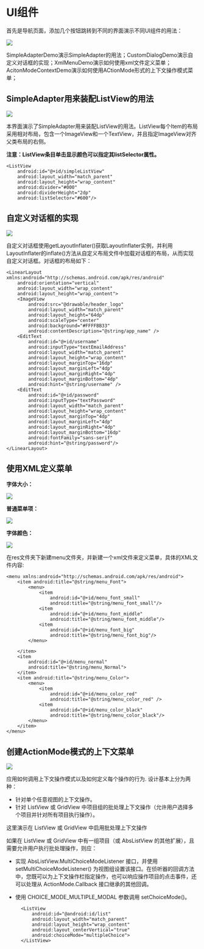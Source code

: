 # UI组件
首先是导航页面，添加几个按钮跳转到不同的界面演示不同UI组件的用法： 

![](./images/1.png)

SimpleAdapterDemo演示SimpleAdapter的用法；CustomDialogDemo演示自定义对话框的实现；XmlMenuDemo演示如何使用xml文件定义菜单；AcitonModeContextDemo演示如何使用ACtionMode形式的上下文操作模式菜单；

## SimpleAdapter用来装配ListView的用法
![](./images/2.png)

本界面演示了SimpleAdapter用来装配ListView的用法。ListView每个Item的布局采用相对布局，包含一个ImageView和一个TextView，并且指定ImageView对齐父类布局的右侧。

**注意：ListView条目单击显示颜色可以指定其listSelector属性。**  

    <ListView
        android:id="@+id/simpleListView"
        android:layout_width="match_parent"
        android:layout_height="wrap_content"
        android:divider="#000"
        android:dividerHeight="2dp"
        android:listSelector="#600"/>

## 自定义对话框的实现
![](./images/3.png)

自定义对话框使用getLayoutInflater()获取LayoutInflater实例，并利用LayoutInflater的inflate()方法从自定义布局文件中加载对话框的布局，从而实现自定义对话框。对话框的布局如下：

    <LinearLayout xmlns:android="http://schemas.android.com/apk/res/android"
    	android:orientation="vertical"
    	android:layout_width="wrap_content"
    	android:layout_height="wrap_content">
        <ImageView
            android:src="@drawable/header_logo"
            android:layout_width="match_parent"
            android:layout_height="64dp"
            android:scaleType="center"
            android:background="#FFFFBB33"
            android:contentDescription="@string/app_name" />
        <EditText
            android:id="@+id/username"
            android:inputType="textEmailAddress"
            android:layout_width="match_parent"
            android:layout_height="wrap_content"
            android:layout_marginTop="16dp"
            android:layout_marginLeft="4dp"
            android:layout_marginRight="4dp"
            android:layout_marginBottom="4dp"
            android:hint="@string/username" />
        <EditText
            android:id="@+id/password"
            android:inputType="textPassword"
            android:layout_width="match_parent"
            android:layout_height="wrap_content"
            android:layout_marginTop="4dp"
            android:layout_marginLeft="4dp"
            android:layout_marginRight="4dp"
            android:layout_marginBottom="16dp"
            android:fontFamily="sans-serif"
            android:hint="@string/password"/>
    </LinearLayout>

## 使用XML定义菜单
**字体大小：**

![](./images/4.png)

**普通菜单项：**

![](./images/5.png)

**字体颜色：**

![](./images/6.png)

在res文件夹下新建menu文件夹，并新建一个xml文件来定义菜单，具体的XML文件内容:

    <menu xmlns:android="http://schemas.android.com/apk/res/android">
        <item android:title="@string/menu_Font">
            <menu>
                <item
                    android:id="@+id/menu_font_small"
                    android:title="@string/menu_font_small"/>
                <item
                    android:id="@+id/menu_font_middle"
                    android:title="@string/menu_font_middle"/>
                <item
                    android:id="@+id/menu_font_big"
                    android:title="@string/menu_font_big"/>
            </menu>
    
        </item>
        <item
            android:id="@+id/menu_normal"
            android:title="@string/menu_Normal">
        </item>
        <item android:title="@string/menu_Color">
            <menu>
                <item
                    android:id="@+id/menu_color_red"
                    android:title="@string/menu_color_red" />
                <item
                    android:id="@+id/menu_color_black"
                    android:title="@string/menu_color_black"/>
            </menu>
        </item>
    </menu>

## 创建ActionMode模式的上下文菜单
![](./images/7.png)

应用如何调用上下文操作模式以及如何定义每个操作的行为. 设计基本上分为两种：


- 针对单个任意视图的上下文操作。
- 针对 ListView 或 GridView 中项目组的批处理上下文操作（允许用户选择多个项目并针对所有项目执行操作）。

这里演示在 ListView 或 GridView 中启用批处理上下文操作

如果在 ListView 或 GridView 中有一组项目（或 AbsListView 的其他扩展），且需要允许用户执行批处理操作，则应：

- 实现 AbsListView.MultiChoiceModeListener 接口，并使用 setMultiChoiceModeListener() 为视图组设置该接口。在侦听器的回调方法中，您既可以为上下文操作栏指定操作，也可以响应操作项目的点击事件，还可以处理从 ActionMode.Callback 接口继承的其他回调。
- 使用 CHOICE_MODE_MULTIPLE_MODAL 参数调用 setChoiceMode()。

    <RelativeLayout xmlns:android="http://schemas.android.com/apk/res/android"
        xmlns:tools="http://schemas.android.com/tools"
        android:layout_width="match_parent"
        android:layout_height="match_parent"
        android:paddingBottom="@dimen/activity_vertical_margin"
        android:paddingLeft="@dimen/activity_horizontal_margin"
        android:paddingRight="@dimen/activity_horizontal_margin"
        android:paddingTop="@dimen/activity_vertical_margin"
        tools:context=".ContextualActionBarTutorial"
        android:background="@android:color/background_light" >
    
        <ListView
            android:id="@android:id/list"
            android:layout_width="match_parent"
            android:layout_height="wrap_content"
            android:layout_centerVertical="true"
            android:choiceMode="multipleChoice">
        </ListView>
    
    </RelativeLayout>

